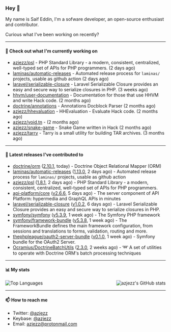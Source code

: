 ### Hey 👋

My name is Saif Eddin, I'm a sofware developer, an open-source enthusiast and contributor.

Curious what I've been working on recently?

---

#### 👷 Check out what I'm currently working on

- [azjezz/psl](https://github.com/azjezz/psl) - PHP Standard Library - a modern, consistent, centralized, well-typed set of APIs for PHP programmers. (2 days ago)
- [laminas/automatic-releases](https://github.com/laminas/automatic-releases) - Automated release process for `laminas/` projects, usable as github action (2 days ago)
- [laravel/serializable-closure](https://github.com/laravel/serializable-closure) - Laravel Serializable Closure provides an easy and secure way to serialize closures in PHP. (3 weeks ago)
- [hhvm/user-documentation](https://github.com/hhvm/user-documentation) - Documentation for those that use HHVM and write Hack code. (2 months ago)
- [doctrine/annotations](https://github.com/doctrine/annotations) - Annotations Docblock Parser (2 months ago)
- [azjezz/hhevaluation](https://github.com/azjezz/hhevaluation) - HHEvaluation - Evaluate Hack code. (2 months ago)
- [azjezz/void.tn](https://github.com/azjezz/void.tn) -  (2 months ago)
- [azjezz/snake-game](https://github.com/azjezz/snake-game) - Snake Game written in Hack (2 months ago)
- [azjezz/tarry](https://github.com/azjezz/tarry) - Tarry is a small utility for building TAR archives. (3 months ago)

---

#### 🔭 Latest releases I've contributed to

- [doctrine/orm](https://github.com/doctrine/orm) ([2.10.1](https://github.com/doctrine/orm/releases/tag/2.10.1), today) - Doctrine Object Relational Mapper (ORM)
- [laminas/automatic-releases](https://github.com/laminas/automatic-releases) ([1.13.0](https://github.com/laminas/automatic-releases/releases/tag/1.13.0), 2 days ago) - Automated release process for `laminas/` projects, usable as github action
- [azjezz/psl](https://github.com/azjezz/psl) ([1.8.1](https://github.com/azjezz/psl/releases/tag/1.8.1), 2 days ago) - PHP Standard Library - a modern, consistent, centralized, well-typed set of APIs for PHP programmers.
- [api-platform/core](https://github.com/api-platform/core) ([v2.6.6](https://github.com/api-platform/core/releases/tag/v2.6.6), 5 days ago) - The server component of API Platform: hypermedia and GraphQL APIs in minutes
- [laravel/serializable-closure](https://github.com/laravel/serializable-closure) ([v1.0.2](https://github.com/laravel/serializable-closure/releases/tag/v1.0.2), 6 days ago) - Laravel Serializable Closure provides an easy and secure way to serialize closures in PHP.
- [symfony/symfony](https://github.com/symfony/symfony) ([v5.3.9](https://github.com/symfony/symfony/releases/tag/v5.3.9), 1 week ago) - The Symfony PHP framework
- [symfony/framework-bundle](https://github.com/symfony/framework-bundle) ([v5.3.8](https://github.com/symfony/framework-bundle/releases/tag/v5.3.8), 1 week ago) - The FrameworkBundle defines the main framework configuration, from sessions and translations to forms, validation, routing and more.
- [thephpleague/oauth2-server-bundle](https://github.com/thephpleague/oauth2-server-bundle) ([v0.1.0](https://github.com/thephpleague/oauth2-server-bundle/releases/tag/v0.1.0), 1 week ago) - Symfony bundle for the OAuth2 Server.
- [Ocramius/DoctrineBatchUtils](https://github.com/Ocramius/DoctrineBatchUtils) ([2.3.0](https://github.com/Ocramius/DoctrineBatchUtils/releases/tag/2.3.0), 2 weeks ago) - :loop: A set of utilities to operate with Doctrine ORM&#39;s batch processing techniques

---

#### 📊 My stats

<img align="right" alt="azjezz's GitHub stats" src="https://github-readme-stats.vercel.app/api?username=azjezz&count_private=1&show_icons=true&" />

![Top Languages](https://github-readme-stats.vercel.app/api/top-langs/?username=azjezz)

---

#### 📫 How to reach me

- Twitter: [@azjezz](https://twitter.com/azjezz)
- Keybase: [@azjezz](https://keybase.io/azjezz)
- Email: [azjezz@protonmail.com](mailto://azjezz@protonmail.com)
